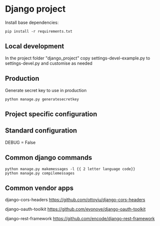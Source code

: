 # Django project

Install base dependencies:

```
pip install -r requirements.txt
```

## Local development
In the project folder "django_project" copy settings-devel-example.py to
settings-devel.py and customise as needed

## Production

Generate secret key to use in production

```
python manage.py generatesecretkey
```


## Project specific configuration


## Standard configuration

DEBUG = False


## Common django commands

```
python manage.py makemessages -l {{ 2 letter language code}}
python manage.py compilemessages
```

## Common vendor apps

django-cors-headers
https://github.com/ottoyiu/django-cors-headers

django-oauth-toolkit
https://github.com/evonove/django-oauth-toolkit

django-rest-framework
https://github.com/encode/django-rest-framework
